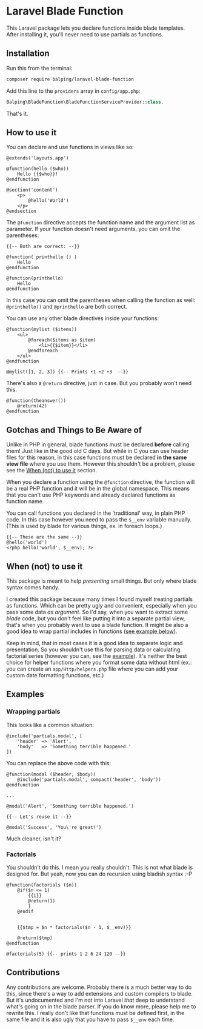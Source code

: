 # Laravel Blade Function
This Laravel package lets you declare functions inside blade templates. After installing it, you'll
never need to use partials as functions.

## Installation

Run this from the terminal:

```bash
composer require balping/laravel-blade-function
```

Add this line to the `providers` array in `config/app.php`:

```php
Balping\BladeFunction\BladeFunctionServiceProvider::class,
```

That's it.

## How to use it

You can declare and use functions in views like so:

```blade
@extends('layouts.app')

@function(hello ($who))
    Hello {{$who}}!
@endfunction

@section('content')
    <p>
        @hello('World')
    </p>
@endsection
```

The `@function` directive accepts the function name and the argument list as parameter.
If your function doesn't need arguments, you can omit the parentheses:

```blade
{{-- Both are correct: --}}

@function( printhello () )
    Hello
@endfunction

@function(printhello)
    Hello
@endfunction
```

In this case you can omit the parentheses when calling the function as well: `@printhello()` and `@printhello` are both correct.

You can use any other blade directives inside your functions:

```blade
@function(mylist ($items))
    <ul>
        @foreach($items as $item)
            <li>{{$item}}</li>
        @endforeach
    </ul>
@endfunction

@mylist([1, 2, 3]) {{-- Prints ∙1 ∙2 ∙3  --}}
```

There's also a `@return` directive, just in case. But you probably won't need this.


```blade
@function(theanswer())
	@return(42)
@endfunction
```

## Gotchas and Things to Be Aware of

Unlike in PHP in general, blade functions must be declared **before** calling them! Just like in the good old C days.
But while in C you can use header files for this reason, in this case functions must be declared **in the same view file**
where you use them. However this shouldn't be a problem, please see the [When (not) to use it](#when-not-to-use-it) section.

When you declare a function using the `@function` directive, the function will be a real PHP function and it will be
in the global namespace. This means that you can't use PHP keywords and already declared functions as function name.

You can call functions you declared in the 'traditional' way, in plain PHP code. In this case however you need to pass
the `$__env` variable manually. (This is used by blade for various things, ex. in foreach loops.)

```blade
{{-- These are the same --}}
@hello('world')
<?php hello('world', $__env); ?>
```

## When (not) to use it

This package is meant to help *presenting* small things. But only where blade syntax comes handy.

I created this package because many times I found myself 
treating partials as functions. Which can be pretty ugly and convenient, especially when you  pass some data *as argument*.
So I'd say, when you  want to extract some *blade* code, but you don't feel like putting it into a separate partial view,
that's when you probably want to use a blade function. It might be also a good idea to wrap partial includes in functions ([see example below](#wrapping-partials)).

Keep in mind, that in most cases it is a good idea to separate logic and presentation. 
So you shouldn't use this for parsing data or calculating factorial series (however you can, see the [example](#factorials)). It's neither the best choice
for helper functions where you format some data without html (ex.: you can create an `app/Http/helpers.php`  file where you can add your custom
date formatting functions, etc.)

## Examples 

### Wrapping partials

This looks like a common situation:

```blade
@include('partials.modal', [
	'header' => 'Alert',
	'body'   => 'Something terrible happened.'
])
```

You can replace the above code with this:

```blade
@function(modal ($header, $body))
    @include('partials.modal', compact('header', 'body'))
@endfunction

...

@modal('Alert', 'Something terrible happened.')

{{-- Let's reuse it --}}

@modal('Success', 'You\'re great!')
```

Much cleaner, isn't it?

### Factorials

You shouldn't do this. I mean you really shouldn't. This is not what blade is designed for. But yeah, now you can do recursion using bladish syntax :-P

```blade
@function(factorials ($n))
    @if($n <= 1)
        {{1}}
        @return(1)
        }
    @endif


    {{$tmp = $n * factorials($n - 1, $__env)}}

    @return($tmp)
@endfunction

@factorials(5) {{-- prints 1 2 6 24 120 --}}
```

## Contributions

Any contributions are welcome. Probably there is a much better way to do this, since there's a way to add extensions and custom compilers to blade. But it's undocumented and I'm not into Laravel *that* deep to understand what's going on in the blade parser. If you do know more, please help me to rewrite this. I really don't like that functions must be defined first, in the same file and it is also ugly that you have to pass `$__env` each time.





